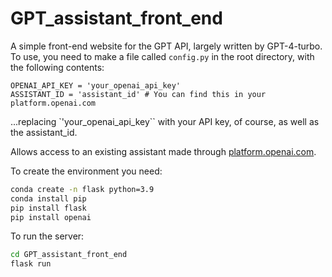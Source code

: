 # GPT_assistant_front_end

A simple front-end website for the GPT API, largely written by GPT-4-turbo. To use, you need to make a file called `config.py` in the root directory, with the following contents:

```
OPENAI_API_KEY = 'your_openai_api_key'
ASSISTANT_ID = 'assistant_id' # You can find this in your platform.openai.com
```

...replacing `'your_openai_api_key`` with your API key, of course, as well as the assistant_id.

Allows access to an existing assistant made through [platform.openai.com](platform.openai.com).

To create the environment you need:

```bash
conda create -n flask python=3.9
conda install pip
pip install flask
pip install openai
```

To run the server:

```bash
cd GPT_assistant_front_end
flask run
```